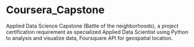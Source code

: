 # Coursera_Capstone
Applied Data Science Capstone (Battle of the neighborhoods),  a project certification requirement as specialized Applied Data Scientist using Python to analysis and visualize data, Foursquare API for geospatial location.
